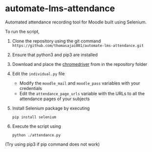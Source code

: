 # automate-lms-attendance
Automated attendance recording tool for Moodle built using Selenium.

To run the script, 

 1. Clone the repository using the git command `https://github.com/thomasajai001/automate-lms-attendance.git`
 2.  Ensure that python3 and pip3 are installed
 3.   Download and place the [chromedriver](https://chromedriver.chromium.org/downloads) from in the repository folder
 4. Edit the `individual.py` file
	  -  Modify the  `moodle_mail`  and  `moodle_pass`  variables with your credentials
	  -  Edit the  `attendance_page_urls`  variable with the URLs to all the attendance pages of your subjects
 5. Install Selenium package by executing

	`pip install selenium`

 6. Execute the script using 

	`python ./attendance.py`

(Try using pip3 if pip command does not work)
